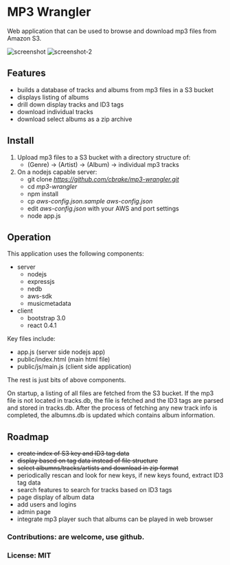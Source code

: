 MP3 Wrangler
============

Web application that can be used to browse and download mp3 files from Amazon S3.

![screenshot](https://raw.github.com/cbrake/mp3-wrangler/master/screenshot.png)
![screenshot-2](https://raw.github.com/cbrake/mp3-wrangler/master/screenshot-2.png)

Features
--------

* builds a database of tracks and albums from mp3 files in a S3 bucket
* displays listing of albums
* drill down display tracks and ID3 tags
* download individual tracks
* download select albums as a zip archive

Install
-------

1. Upload mp3 files to a S3 bucket with a directory structure of:
   * (Genre) -> (Artist) -> (Album) -> individual mp3 tracks
1. On a nodejs capable server:
   * git clone *https://github.com/cbrake/mp3-wrangler.git*
   * cd *mp3-wrangler*
   * npm install
   * cp *aws-config.json.sample* *aws-config.json*
   * edit *aws-config.json* with your AWS and port settings
   * node app.js

Operation
---------

This application uses the following components:

* server
    * nodejs
    * expressjs
    * nedb
    * aws-sdk
    * musicmetadata
* client
    * bootstrap 3.0
    * react 0.4.1

Key files include:

* app.js (server side nodejs app)
* public/index.html (main html file)
* public/js/main.js (client side application)

The rest is just bits of above components.

On startup, a listing of all files are fetched from the S3 bucket.  If the mp3 file is not
located in tracks.db, the file is fetched and the ID3 tags are parsed and stored in
tracks.db.  After the process of fetching any new track info is completed, the albumns.db
is updated which contains album information.

Roadmap
-------

* ~~create index of S3 key and ID3 tag data~~
* ~~display based on tag data instead of file structure~~
* ~~select albumns/tracks/artists and download in zip format~~
* periodically rescan and look for new keys, if new keys found, extract ID3 tag data
* search features to search for tracks based on ID3 tags
* page display of album data
* add users and logins
* admin page
* integrate mp3 player such that albums can be played in web browser

### Contributions: are welcome, use github.

### License: MIT

